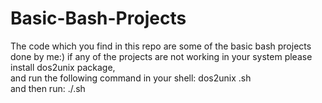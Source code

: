 # Basic-Bash-Projects
The code which you find in this repo are some of the basic bash projects done by me:)
if any of the projects are not working in your system please install dos2unix package,<br />
and run the following command in your shell: dos2unix <filename>.sh<br />
and then run:  ./<filename>.sh 
